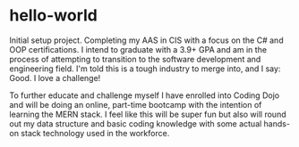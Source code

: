 # hello-world
Initial setup project.
Completing my AAS in CIS with a focus on the C# and OOP certifications. I intend to graduate with a 3.9+ GPA and am in the process of attempting to transition to the software
development and engineering field. I'm told this is a tough industry to merge into, and I say: Good. I love a challenge!

To further educate and challenge myself I have enrolled into Coding Dojo and will be doing an online, part-time bootcamp with the intention of learning the MERN stack. I feel like this will be super fun but also will round out my data structure and basic coding knowledge with some actual hands-on stack technology used in the workforce.
